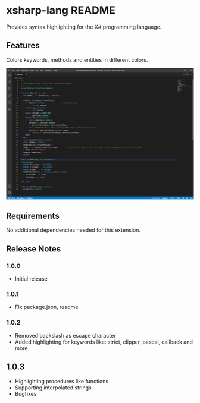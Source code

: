 # xsharp-lang README

Provides syntax highlighting for the X# programming language.

## Features

Colors keywords, methods and entities in different colors.

![Example highlighting](https://raw.githubusercontent.com/InfomindsAg/vscode-xsharp-syntax/main/xsharp-lang/images/sample.png)

## Requirements
No additional dependencies needed for this extension.

## Release Notes

### 1.0.0

- Initial release

### 1.0.1

- Fix package.json, readme

### 1.0.2

- Removed backslash as escape character
- Added highlighting for keywords like: strict, clipper, pascal, callback and more.

## 1.0.3

- Highlighting procedures like functions
- Supporting interpolated strings
- Bugfixes